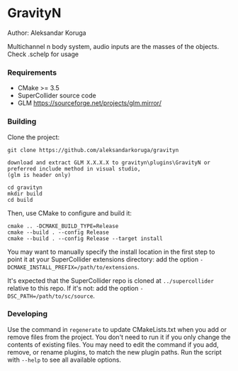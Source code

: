 # GravityN

Author: Aleksandar Koruga

Multichannel n body system, audio inputs are the masses of the objects.
Check .schelp for usage

### Requirements

- CMake >= 3.5
- SuperCollider source code
- GLM https://sourceforge.net/projects/glm.mirror/

### Building

Clone the project:

    git clone https://github.com/aleksandarkoruga/gravityn
    
    download and extract GLM X.X.X.X to gravityn\plugins\GravityN or preferred include method in visual studio,
    (glm is header only)
    
    cd gravityn
    mkdir build
    cd build

Then, use CMake to configure and build it:

    cmake .. -DCMAKE_BUILD_TYPE=Release
    cmake --build . --config Release
    cmake --build . --config Release --target install

You may want to manually specify the install location in the first step to point it at your
SuperCollider extensions directory: add the option `-DCMAKE_INSTALL_PREFIX=/path/to/extensions`.

It's expected that the SuperCollider repo is cloned at `../supercollider` relative to this repo. If
it's not: add the option `-DSC_PATH=/path/to/sc/source`.

### Developing

Use the command in `regenerate` to update CMakeLists.txt when you add or remove files from the
project. You don't need to run it if you only change the contents of existing files. You may need to
edit the command if you add, remove, or rename plugins, to match the new plugin paths. Run the
script with `--help` to see all available options.
